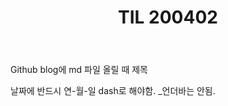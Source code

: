 ﻿---
title:  "TIL 200402"

categories:
  - TIL
tags:
  - TIL
  - TIS

last_modified_at: 2020-04-02T08:06:00-05:00
---

Github blog에 md 파일 올릴 때 제목

날짜에 반드시 연-월-일 dash로 해야함. _언더바는 안됨.
